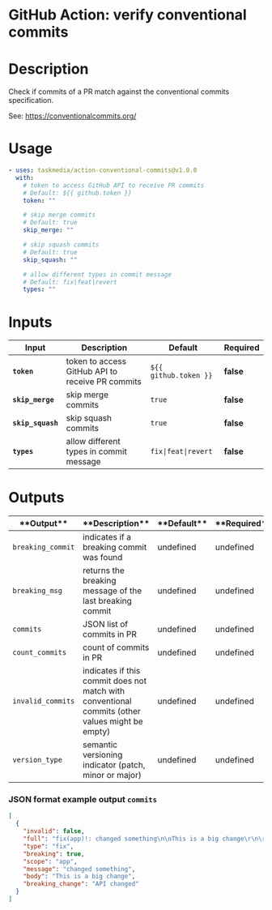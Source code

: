 <!-- start title -->

# GitHub Action: verify conventional commits

<!-- end title -->

# Description

<!-- start description -->

Check if commits of a PR match against the conventional commits specification.

See: https://conventionalcommits.org/

<!-- end description -->

# Usage

<!-- start usage -->

```yaml
- uses: taskmedia/action-conventional-commits@v1.0.0
  with:
    # token to access GitHub API to receive PR commits
    # Default: ${{ github.token }}
    token: ""

    # skip merge commits
    # Default: true
    skip_merge: ""

    # skip squash commits
    # Default: true
    skip_squash: ""

    # allow different types in commit message
    # Default: fix|feat|revert
    types: ""
```

<!-- end usage -->

# Inputs

<!-- start inputs -->

| **Input**                    | **Description**                                  | **Default**                      | **Required** |
| ---------------------------- | ------------------------------------------------ | -------------------------------- | ------------ |
| **<code>token</code>**       | token to access GitHub API to receive PR commits | <code>${{ github.token }}</code> | **false**    |
| **<code>skip_merge</code>**  | skip merge commits                               | <code>true</code>                | **false**    |
| **<code>skip_squash</code>** | skip squash commits                              | <code>true</code>                | **false**    |
| **<code>types</code>**       | allow different types in commit message          | <code>fix\|feat\|revert</code>   | **false**    |

<!-- end inputs -->

# Outputs

<!-- start outputs -->

| \***\*Output\*\***           | \***\*Description\*\***                                                                         | \***\*Default\*\*** | \***\*Required\*\*** |
| ---------------------------- | ----------------------------------------------------------------------------------------------- | ------------------- | -------------------- |
| <code>breaking_commit</code> | indicates if a breaking commit was found                                                        | undefined           | undefined            |
| <code>breaking_msg</code>    | returns the breaking message of the last breaking commit                                        | undefined           | undefined            |
| <code>commits</code>         | JSON list of commits in PR                                                                      | undefined           | undefined            |
| <code>count_commits</code>   | count of commits in PR                                                                          | undefined           | undefined            |
| <code>invalid_commits</code> | indicates if this commit does not match with conventional commits (other values might be empty) | undefined           | undefined            |
| <code>version_type</code>    | semantic versioning indicator (patch, minor or major)                                           | undefined           | undefined            |

<!-- end outputs -->

### JSON format example output `commits`

```json
[
  {
    "invalid": false,
    "full": "fix(app)!: changed something\n\nThis is a big change\r\n\r\nBREAKING CHANGE: API changed",
    "type": "fix",
    "breaking": true,
    "scope": "app",
    "message": "changed something",
    "body": "This is a big change",
    "breaking_change": "API changed"
  }
]
```
